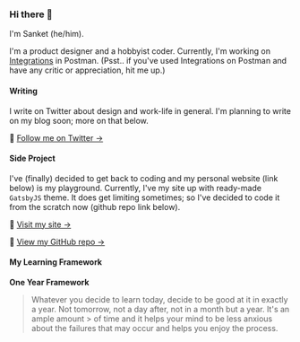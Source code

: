 ### Hi there 👋

I'm Sanket (he/him).

I'm a product designer and a hobbyist coder. Currently, I'm working on [Integrations](https://www.postman.com/integrations/) in Postman.
(Psst.. if you've used Integrations on Postman and have any critic or appreciation, hit me up.)

#### Writing
I write on Twitter about design and work-life in general. I'm planning to write on my blog soon; more on that below.

🔗 [Follow me on Twitter →](https://twitter.com/sanketpath)


#### Side Project
I've (finally) decided to get back to coding and my personal website (link below) is my playground. Currently, I've my site up with ready-made `GatsbyJS` theme. It does get limiting sometimes; so I've decided to code it from the scratch now (github repo link below).

🔗 [Visit my site →](https://sanketpathak.com/)

🔗 [View my GitHub repo →](https://github.com/sanketpath/gatsby-learn)


#### My Learning Framework
**One Year Framework**

> Whatever you decide to learn today, decide to be good at it in exactly a year. Not tomorrow, not a day after, not in a month but a year. It's an ample amount > of time and it helps your mind to be less anxious about the failures that may occur and helps you enjoy the process.

